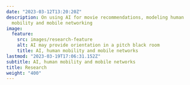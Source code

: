 ```yaml
---
date: "2023-03-12T13:20:20Z"
description: On using AI for movie recommendations, modeling human
  mobility and mobile networking
image:
  feature:
    src: images/research-feature
    alt: AI may provide orientation in a pitch black room
    title: AI, human mobility and mobile networks
lastmod: "2023-03-19T17:06:31.152Z"
subtitle: AI, human mobility and mobile networks
title: Research
weight: "400"
---
```

